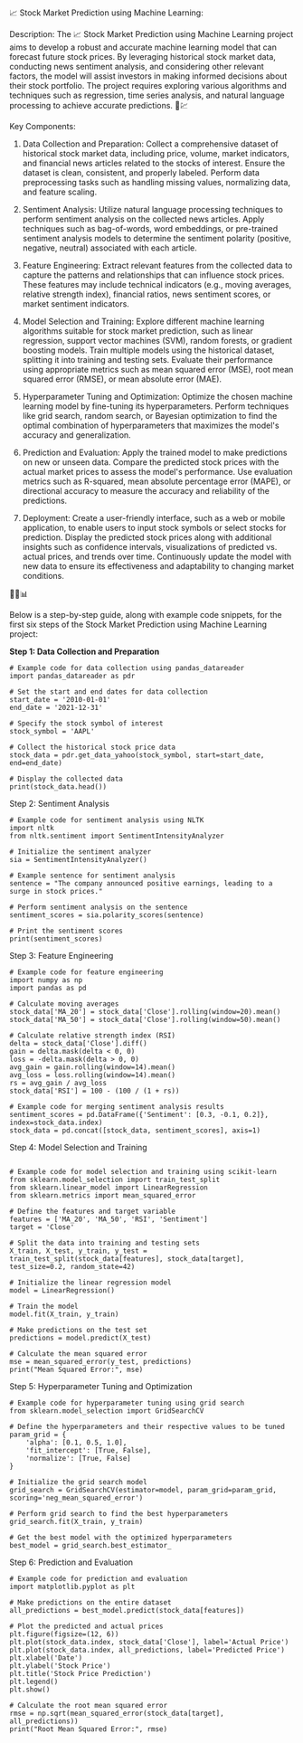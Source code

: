 
📈 Stock Market Prediction using Machine Learning:

Description: The 📈 Stock Market Prediction using Machine Learning project aims to develop a robust and accurate machine learning model that can forecast future stock prices. By leveraging historical stock market data, conducting news sentiment analysis, and considering other relevant factors, the model will assist investors in making informed decisions about their stock portfolio. The project requires exploring various algorithms and techniques such as regression, time series analysis, and natural language processing to achieve accurate predictions. 🧠💹

Key Components:

1.  Data Collection and Preparation: Collect a comprehensive dataset of historical stock market data, including price, volume, market indicators, and financial news articles related to the stocks of interest. Ensure the dataset is clean, consistent, and properly labeled. Perform data preprocessing tasks such as handling missing values, normalizing data, and feature scaling.
    
2.  Sentiment Analysis: Utilize natural language processing techniques to perform sentiment analysis on the collected news articles. Apply techniques such as bag-of-words, word embeddings, or pre-trained sentiment analysis models to determine the sentiment polarity (positive, negative, neutral) associated with each article.
    
3.  Feature Engineering: Extract relevant features from the collected data to capture the patterns and relationships that can influence stock prices. These features may include technical indicators (e.g., moving averages, relative strength index), financial ratios, news sentiment scores, or market sentiment indicators.
    
4.  Model Selection and Training: Explore different machine learning algorithms suitable for stock market prediction, such as linear regression, support vector machines (SVM), random forests, or gradient boosting models. Train multiple models using the historical dataset, splitting it into training and testing sets. Evaluate their performance using appropriate metrics such as mean squared error (MSE), root mean squared error (RMSE), or mean absolute error (MAE).
    
5.  Hyperparameter Tuning and Optimization: Optimize the chosen machine learning model by fine-tuning its hyperparameters. Perform techniques like grid search, random search, or Bayesian optimization to find the optimal combination of hyperparameters that maximizes the model's accuracy and generalization.
    
6.  Prediction and Evaluation: Apply the trained model to make predictions on new or unseen data. Compare the predicted stock prices with the actual market prices to assess the model's performance. Use evaluation metrics such as R-squared, mean absolute percentage error (MAPE), or directional accuracy to measure the accuracy and reliability of the predictions.
    
7.  Deployment: Create a user-friendly interface, such as a web or mobile application, to enable users to input stock symbols or select stocks for prediction. Display the predicted stock prices along with additional insights such as confidence intervals, visualizations of predicted vs. actual prices, and trends over time. Continuously update the model with new data to ensure its effectiveness and adaptability to changing market conditions.
    

🚀💼📊

Below is a step-by-step guide, along with example code snippets, for the first six steps of the Stock Market Prediction using Machine Learning project:

**Step 1: Data Collection and Preparation**

```
# Example code for data collection using pandas_datareader
import pandas_datareader as pdr

# Set the start and end dates for data collection
start_date = '2010-01-01'
end_date = '2021-12-31'

# Specify the stock symbol of interest
stock_symbol = 'AAPL'

# Collect the historical stock price data
stock_data = pdr.get_data_yahoo(stock_symbol, start=start_date, end=end_date)

# Display the collected data
print(stock_data.head())
```

Step 2: Sentiment Analysis

```
# Example code for sentiment analysis using NLTK
import nltk
from nltk.sentiment import SentimentIntensityAnalyzer

# Initialize the sentiment analyzer
sia = SentimentIntensityAnalyzer()

# Example sentence for sentiment analysis
sentence = "The company announced positive earnings, leading to a surge in stock prices."

# Perform sentiment analysis on the sentence
sentiment_scores = sia.polarity_scores(sentence)

# Print the sentiment scores
print(sentiment_scores)
```

Step 3: Feature Engineering


```
# Example code for feature engineering
import numpy as np
import pandas as pd

# Calculate moving averages
stock_data['MA_20'] = stock_data['Close'].rolling(window=20).mean()
stock_data['MA_50'] = stock_data['Close'].rolling(window=50).mean()

# Calculate relative strength index (RSI)
delta = stock_data['Close'].diff()
gain = delta.mask(delta < 0, 0)
loss = -delta.mask(delta > 0, 0)
avg_gain = gain.rolling(window=14).mean()
avg_loss = loss.rolling(window=14).mean()
rs = avg_gain / avg_loss
stock_data['RSI'] = 100 - (100 / (1 + rs))

# Example code for merging sentiment analysis results
sentiment_scores = pd.DataFrame({'Sentiment': [0.3, -0.1, 0.2]}, index=stock_data.index)
stock_data = pd.concat([stock_data, sentiment_scores], axis=1)
```` 

Step 4: Model Selection and Training
```

# Example code for model selection and training using scikit-learn
from sklearn.model_selection import train_test_split
from sklearn.linear_model import LinearRegression
from sklearn.metrics import mean_squared_error

# Define the features and target variable
features = ['MA_20', 'MA_50', 'RSI', 'Sentiment']
target = 'Close'

# Split the data into training and testing sets
X_train, X_test, y_train, y_test = train_test_split(stock_data[features], stock_data[target], test_size=0.2, random_state=42)

# Initialize the linear regression model
model = LinearRegression()

# Train the model
model.fit(X_train, y_train)

# Make predictions on the test set
predictions = model.predict(X_test)

# Calculate the mean squared error
mse = mean_squared_error(y_test, predictions)
print("Mean Squared Error:", mse)
```

Step 5: Hyperparameter Tuning and Optimization

```
# Example code for hyperparameter tuning using grid search
from sklearn.model_selection import GridSearchCV

# Define the hyperparameters and their respective values to be tuned
param_grid = {
    'alpha': [0.1, 0.5, 1.0],
    'fit_intercept': [True, False],
    'normalize': [True, False]
}

# Initialize the grid search model
grid_search = GridSearchCV(estimator=model, param_grid=param_grid, scoring='neg_mean_squared_error')

# Perform grid search to find the best hyperparameters
grid_search.fit(X_train, y_train)

# Get the best model with the optimized hyperparameters
best_model = grid_search.best_estimator_
```

Step 6: Prediction and Evaluation

```
# Example code for prediction and evaluation
import matplotlib.pyplot as plt

# Make predictions on the entire dataset
all_predictions = best_model.predict(stock_data[features])

# Plot the predicted and actual prices
plt.figure(figsize=(12, 6))
plt.plot(stock_data.index, stock_data['Close'], label='Actual Price')
plt.plot(stock_data.index, all_predictions, label='Predicted Price')
plt.xlabel('Date')
plt.ylabel('Stock Price')
plt.title('Stock Price Prediction')
plt.legend()
plt.show()

# Calculate the root mean squared error
rmse = np.sqrt(mean_squared_error(stock_data[target], all_predictions))
print("Root Mean Squared Error:", rmse)
```
